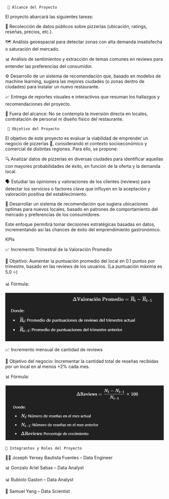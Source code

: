      📌 Alcance del Proyecto
El proyecto abarcará las siguientes tareas:

📁 Recolección de datos públicos sobre pizzerías (ubicación, ratings, reseñas, precios, etc.).

🗺️ Análisis geoespacial para detectar zonas con alta demanda insatisfecha o saturación del mercado.

📊 Análisis de sentimientos y extracción de temas comunes en reviews para entender las preferencias del consumidor.

⚙️ Desarrollo de un sistema de recomendación que, basado en modelos de machine learning, sugiera las mejores ciudades (o zonas dentro de ciudades) para instalar un nuevo restaurante.

📈 Entrega de reportes visuales e interactivos que resuman los hallazgos y recomendaciones del proyecto.

🚫 Fuera del alcance: No se contempla la inversión directa en locales, contratación de personal ni diseño físico del restaurante.



                                            
     🎯 Objetivo del Proyecto

El objetivo de este proyecto es evaluar la viabilidad de emprender un negocio de pizzerías 🍕, considerando el contexto socioeconómico y comercial de distintas regiones. Para ello, se propone:

🔍 Analizar datos de pizzerías en diversas ciudades para identificar aquellas con mayores probabilidades de éxito, en función de la oferta y la demanda local.

🗣️ Estudiar las opiniones y valoraciones de los clientes (reviews) para detectar los servicios o factores clave que influyen en la aceptación y valoración positiva del establecimiento.

🧠 Desarrollar un sistema de recomendación que sugiera ubicaciones óptimas para nuevos locales, basado en patrones de comportamiento del mercado y preferencias de los consumidores.

Este enfoque permitirá tomar decisiones estratégicas basadas en datos, incrementando así las chances de éxito del emprendimiento gastronómico.




KPIs

📈 Incremento Trimestral de la Valoración Promedio

🎯 Objetivo:
Aumentar la puntuación promedio del local en 0.1 puntos por trimestre, basado en las reviews de los usuarios.
(La puntuación máxima es 5.0 ⭐)

📊 Fórmula:

![alt text](<img\kpi1.png>)


📈 Incremento mensual de cantidad de reviews

🎯 Objetivo del negocio:
Incrementar la cantidad total de reseñas recibidas por un local en al menos +2% cada mes.

📊 Fórmula:

![alt text](<img\kpi2.png>)
 
 


    👥 Integrantes y Roles del Proyecto

👨‍💻 Joseph Yersey Bautista Fuentes – Data Engineer

📊 Gonzalo Ariel Sabas – Data Analyst

📊 Rubiolo Gaston – Data Analyst

🧪 Samuel Yang – Data Scientist
